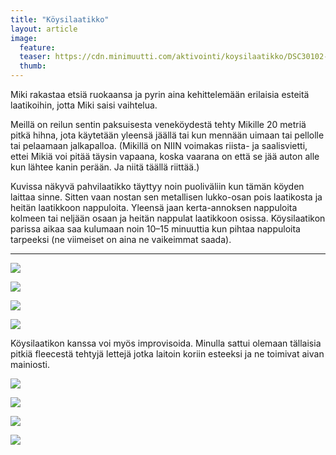```yaml
---
title: "Köysilaatikko"
layout: article
image:
  feature:
  teaser: https://cdn.minimuutti.com/aktivointi/koysilaatikko/DSC30102-245px.jpg
  thumb:
---
```


Miki rakastaa etsiä ruokaansa ja pyrin aina kehittelemään erilaisia esteitä laatikoihin, jotta Miki saisi vaihtelua.

Meillä on reilun sentin paksuisesta veneköydestä tehty Mikille 20 metriä pitkä hihna, jota käytetään yleensä jäällä tai kun mennään uimaan tai pellolle tai pelaamaan jalkapalloa. (Mikillä on NIIN voimakas riista- ja saalisvietti, ettei Mikiä voi pitää täysin vapaana, koska vaarana on että se jää auton alle kun lähtee kanin perään. Ja niitä täällä riittää.)

Kuvissa näkyvä pahvilaatikko täyttyy noin puoliväliin kun tämän köyden laittaa sinne. Sitten vaan nostan sen metallisen lukko-osan pois laatikosta ja heitän laatikkoon nappuloita. Yleensä jaan kerta-annoksen nappuloita kolmeen tai neljään osaan ja heitän nappulat laatikkoon osissa. Köysilaatikon parissa aikaa saa kulumaan noin 10–15 minuuttia kun pihtaa nappuloita tarpeeksi (ne viimeiset on aina ne vaikeimmat saada).

---

![](https://cdn.minimuutti.com/aktivointi/koysilaatikko/DSC30098_2-800px.jpg)

![](https://cdn.minimuutti.com/aktivointi/koysilaatikko/DSC30102_2-800px.jpg)

![](https://cdn.minimuutti.com/aktivointi/koysilaatikko/DSC26678_2-800px.jpg)

![](https://cdn.minimuutti.com/aktivointi/koysilaatikko/DSC26701_2-800px.jpg)

Köysilaatikon kanssa voi myös improvisoida. Minulla sattui olemaan tällaisia pitkiä fleecestä tehtyjä lettejä jotka laitoin koriin esteeksi ja ne toimivat aivan mainiosti.

![](https://cdn.minimuutti.com/aktivointi/koysilaatikko/DS40104-800px.jpg)

![](https://cdn.minimuutti.com/aktivointi/koysilaatikko/DS40135-800px.jpg)

![](https://cdn.minimuutti.com/aktivointi/koysilaatikko/DS40110-800px.jpg)

![](https://cdn.minimuutti.com/aktivointi/koysilaatikko/DS40124-800px.jpg)
